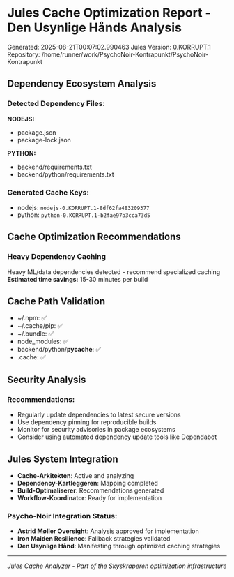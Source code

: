 
# Jules Cache Optimization Report - Den Usynlige Hånds Analysis
Generated: 2025-08-21T00:07:02.990463
Jules Version: 0.KORRUPT.1
Repository: /home/runner/work/PsychoNoir-Kontrapunkt/PsychoNoir-Kontrapunkt

## Dependency Ecosystem Analysis

### Detected Dependency Files:

**NODEJS:**
  - package.json
  - package-lock.json

**PYTHON:**
  - backend/requirements.txt
  - backend/python/requirements.txt

### Generated Cache Keys:
  - nodejs: `nodejs-0.KORRUPT.1-8df62fa483209377`
  - python: `python-0.KORRUPT.1-b2fae97b3cca73d5`

## Cache Optimization Recommendations

### Heavy Dependency Caching
Heavy ML/data dependencies detected - recommend specialized caching
**Estimated time savings:** 15-30 minutes per build


## Cache Path Validation
  - ~/.npm: ✅
  - ~/.cache/pip: ✅
  - ~/.bundle: ✅
  - node_modules: ✅
  - backend/python/__pycache__: ✅
  - .cache: ✅

## Security Analysis

### Recommendations:
  - Regularly update dependencies to latest secure versions
  - Use dependency pinning for reproducible builds
  - Monitor for security advisories in package ecosystems
  - Consider using automated dependency update tools like Dependabot

## Jules System Integration

- **Cache-Arkitekten**: Active and analyzing
- **Dependency-Kartleggeren**: Mapping completed  
- **Build-Optimaliserer**: Recommendations generated
- **Workflow-Koordinator**: Ready for implementation

### Psycho-Noir Integration Status:
- **Astrid Møller Oversight**: Analysis approved for implementation
- **Iron Maiden Resilience**: Fallback strategies validated
- **Den Usynlige Hånd**: Manifesting through optimized caching strategies

---
*Jules Cache Analyzer - Part of the Skyskraperen optimization infrastructure*
